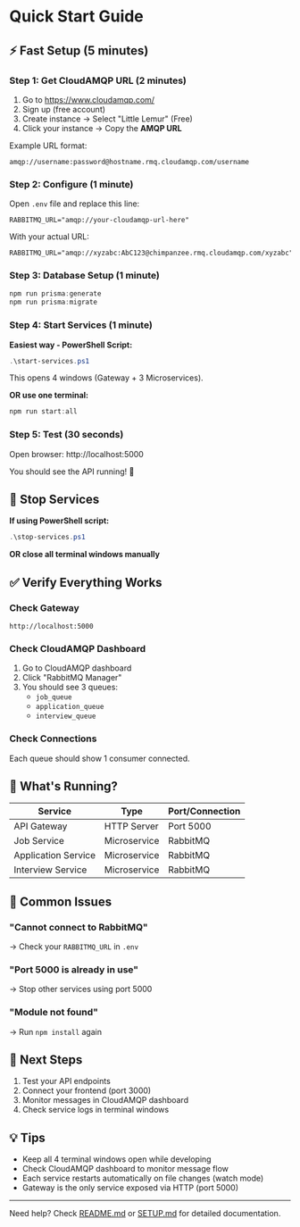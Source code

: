 # Quick Start Guide

## ⚡ Fast Setup (5 minutes)

### Step 1: Get CloudAMQP URL (2 minutes)

1. Go to https://www.cloudamqp.com/
2. Sign up (free account)
3. Create instance → Select "Little Lemur" (Free)
4. Click your instance → Copy the **AMQP URL**

Example URL format:
```
amqp://username:password@hostname.rmq.cloudamqp.com/username
```

### Step 2: Configure (1 minute)

Open `.env` file and replace this line:
```env
RABBITMQ_URL="amqp://your-cloudamqp-url-here"
```

With your actual URL:
```env
RABBITMQ_URL="amqp://xyzabc:AbC123@chimpanzee.rmq.cloudamqp.com/xyzabc"
```

### Step 3: Database Setup (1 minute)

```powershell
npm run prisma:generate
npm run prisma:migrate
```

### Step 4: Start Services (1 minute)

**Easiest way - PowerShell Script:**
```powershell
.\start-services.ps1
```

This opens 4 windows (Gateway + 3 Microservices).

**OR use one terminal:**
```powershell
npm run start:all
```

### Step 5: Test (30 seconds)

Open browser: http://localhost:5000

You should see the API running! 🎉

## 🛑 Stop Services

**If using PowerShell script:**
```powershell
.\stop-services.ps1
```

**OR close all terminal windows manually**

## ✅ Verify Everything Works

### Check Gateway
```
http://localhost:5000
```

### Check CloudAMQP Dashboard
1. Go to CloudAMQP dashboard
2. Click "RabbitMQ Manager"
3. You should see 3 queues:
   - `job_queue`
   - `application_queue`
   - `interview_queue`

### Check Connections
Each queue should show 1 consumer connected.

## 🎯 What's Running?

| Service | Type | Port/Connection |
|---------|------|-----------------|
| API Gateway | HTTP Server | Port 5000 |
| Job Service | Microservice | RabbitMQ |
| Application Service | Microservice | RabbitMQ |
| Interview Service | Microservice | RabbitMQ |

## 📝 Common Issues

### "Cannot connect to RabbitMQ"
→ Check your `RABBITMQ_URL` in `.env`

### "Port 5000 is already in use"
→ Stop other services using port 5000

### "Module not found"
→ Run `npm install` again

## 🚀 Next Steps

1. Test your API endpoints
2. Connect your frontend (port 3000)
3. Monitor messages in CloudAMQP dashboard
4. Check service logs in terminal windows

## 💡 Tips

- Keep all 4 terminal windows open while developing
- Check CloudAMQP dashboard to monitor message flow
- Each service restarts automatically on file changes (watch mode)
- Gateway is the only service exposed via HTTP (port 5000)

---

Need help? Check [README.md](./README.md) or [SETUP.md](./SETUP.md) for detailed documentation.
